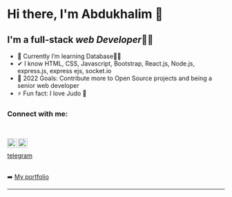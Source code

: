 # Hi there, I'm **Abdukhalim** 👋

## I'm a full-stack *web Developer*👨‍💻

- 🌱 Currently I’m learning Database👨‍🎓
- ✔ I know HTML, CSS, Javascript, Bootstrap, React.js, Node.js, express.js, express ejs, socket.io
- 🥅 2022 Goals: Contribute more to Open Source projects and being a senior web developer
- ⚡ Fun fact: I love Judo 🥋

### Connect with me:

<br />

[<img align="left" alt="codeSTACKr | LinkedIn" width="22px" src="https://cdn.jsdelivr.net/npm/simple-icons@v3/icons/linkedin.svg" />][linkedin]
[<img align="left" alt="codeSTACKr | Instagram" width="22px" src="https://cdn.jsdelivr.net/npm/simple-icons@v3/icons/instagram.svg" />][instagram]
<br />

[telegram](https://t.me/iuterian_99)
<br />
<br />

➡️ [My portfolio](https://abdukhalim-portfolio.herokuapp.com/)

---

[instagram]: https://www.instagram.com/iuterian_99/
[linkedin]: https://www.linkedin.com/in/abduhalim-orziqulov-787219177/
